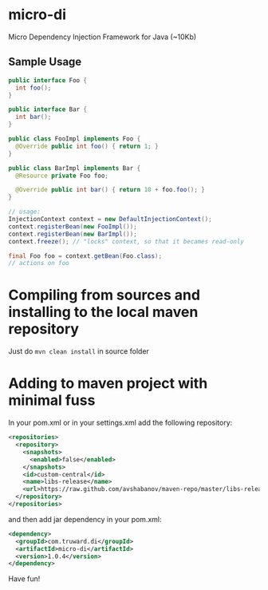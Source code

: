 micro-di
========

Micro Dependency Injection Framework for Java (~10Kb)

## Sample Usage

```java
public interface Foo {
  int foo();
}

public interface Bar {
  int bar();
}

public class FooImpl implements Foo {
  @Override public int foo() { return 1; }
}

public class BarImpl implements Bar {
  @Resource private Foo foo;

  @Override public int bar() { return 10 + foo.foo(); }
}

// usage:
InjectionContext context = new DefaultInjectionContext();
context.registerBean(new FooImpl());
context.registerBean(new BarImpl());
context.freeze(); // "locks" context, so that it becames read-only

final Foo foo = context.getBean(Foo.class);
// actions on foo
```

# Compiling from sources and installing to the local maven repository

Just do ``mvn clean install`` in source folder

# Adding to maven project with minimal fuss

In your pom.xml or in your settings.xml add the following repository:

```xml
<repositories>
  <repository>
    <snapshots>
      <enabled>false</enabled>
    </snapshots>
    <id>custom-central</id>
    <name>libs-release</name>
    <url>https://raw.github.com/avshabanov/maven-repo/master/libs-release</url>
  </repository>
</repositories>
```

and then add jar dependency in your pom.xml:

```xml
<dependency>
  <groupId>com.truward.di</groupId>
  <artifactId>micro-di</artifactId>
  <version>1.0.4</version>
</dependency>
```

Have fun!

